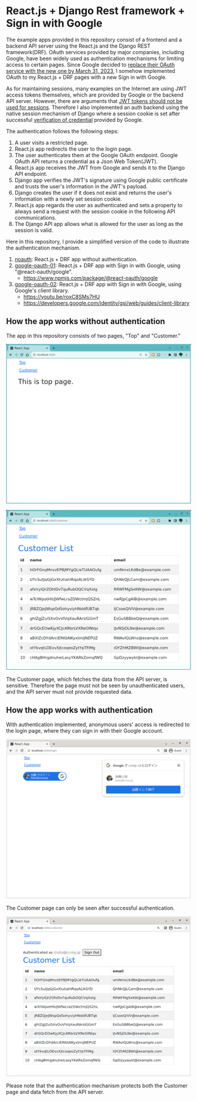 # React.js + Django Rest framework + Sign in with Google

The example apps provided in this repository consist of a frontend and a backend API server using the React.js and the Django REST framework(DRF).
OAuth services provided by major companies, including Google, have been widely used as authentication mechanisms for limiting access to certain pages.
Since Google decided to [replace their OAuth service with the new one by March 31, 2023](https://developers.googleblog.com/2022/03/gis-jsweb-authz-migration.html),
I somehow implemented OAuth to my React.js + DRF pages with a new Sign in with Google.

As for maintaining sessions, many examples on the Internet are using JWT access tokens themselves, which are provided by Google or the backend API server.
However, there are arguments that [JWT tokens should not be used for sessions](http://cryto.net/~joepie91/blog/2016/06/13/stop-using-jwt-for-sessions/).
Therefore I also implemented an auth backend using the native session mechanism of Django where a session cookie is set after successful [verification of credential](https://developers.google.com/identity/gsi/web/guides/verify-google-id-token) provided by Google.

The authentication follows the following steps:

1. A user visits a restricted page.
1. React.js app redirects the user to the login page.
1. The user authenticates them at the Google OAuth endpoint. Google OAuth API returns a credential as a Json Web Token(JWT).
1. React.js app receives the JWT from Google and sends it to the Django API endpoint.
1. Django app verifies the JWT's signature using Google public certificate and trusts the user's information in the JWT's payload.
1. Django creates the user if it does not exist and returns the user's information with a newly set session cookie.
1. React.js app regards the user as authenticated and sets a property to always send a request with the session cookie in the following API communications.
1. The Django API app allows what is allowed for the user as long as the session is valid.

Here in this repository, I provide a simplified version of the code to illustrate the authentication mechanism.

1. [noauth](noauth): React.js + DRF app without authentication.
1. [google-oauth-01](google-oauth-01): React.js + DRF app with Sign in with Google, using "@react-oauth/google".
   - https://www.npmjs.com/package/@react-oauth/google
1. [google-oauth-02](google-oauth-02): React.js + DRF app with Sign in with Google, using Google's client library.
   - https://youtu.be/roxC8SMs7HU
   - https://developers.google.com/identity/gsi/web/guides/client-library

## How the app works without authentication

The app in this repository consists of two pages, "Top" and "Customer."

![Top no-auth](./images/NoauthTop.png "Top page - no auth")

![Customer no-auth](./images/NoauthCustomer.png "Customer page - no auth")

The Customer page, which fetches the data from the API server, is sensitive. Therefore the page must not be seen by unauthenticated users, and the API server must not provide requested data.

##  How the app works with authentication

With authentication implemented, anonymous users' access is redirected to the login page, where they can sign in with their Google account.

![Login page](./images/AuthLogin3-2.png "Login page")

The Customer page can only be seen after successful authentication.

![Customer page for authenticated users](./images/AuthCustomer.png "Customer page for authenticated users")

Please note that the authentication mechanism protects both the Customer page and data fetch from the API server.

